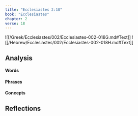 ```yaml
---
title: "Ecclesiastes 2:18"
book: "Ecclesiastes"
chapter: 2
verse: 18
---
```

![[/Greek/Ecclesiastes/002/Ecclesiastes-002-018G.md#Text]]
![[/Hebrew/Ecclesiastes/002/Ecclesiastes-002-018H.md#Text]]

## Analysis

#### Words

#### Phrases

#### Concepts

## Reflections
